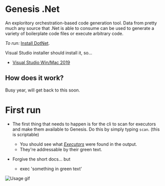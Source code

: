 # Genesis .Net
An exploritory orchestration-based code generation tool. Data from pretty much any source that .Net is able to consume can be used to generate a variety of boilerplate code files or execute arbitrary code.

*To run:*
[Install DotNet](https://dotnet.microsoft.com/).

Visual Studio installer should install it, so...

* [Visual Studio Win/Mac 2019](https://visualstudio.com "Visual Studio Win/Mac 2019") 

## How does it work?

Busy year, will get back to this soon.

# First run
* The first thing that needs to happen is for the cli to scan for executors and make them available to Genesis. Do this by simply typing `scan`. (this is scriptable)
  * You should see what *[Executors](https://github.com/genesisdotnet/genesis/blob/master/src/Genesis/IGenesisExecutor.cs)* were found in the output.
  * They're addressable by their green text.
  
* Forgive the short docs... but
  * exec 'something in green text'
  
![Usage gif](https://github.com/genesisdotnet/genesis/blob/master/docs/gifs/demo.gif?raw=true)
